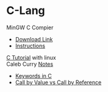 # C-Lang


 MinGW C Compier 
 - [Download Link](https://webwerks.dl.sourceforge.net/project/mingw/Installer/mingw-get-setup.exe) 
 - [Instructions](https://www.ics.uci.edu/~pattis/common/handouts/mingweclipse/mingw.html)

[C Tutorial](https://youtu.be/Bz4MxDeEM6k) with linux  
Caleb Curry [Notes](https://github.com/israjan/C-Lang/blob/main/C%20Notes%20by%20Caleb%20Curry.pdf)

- [Keywords in C](https://github.com/israjan/C-Lang/blob/main/keywords.md)
- [Call by Value vs Call by Reference](https://github.com/israjan/C-Lang/blob/main/Values%20vs%20Reference.md)
